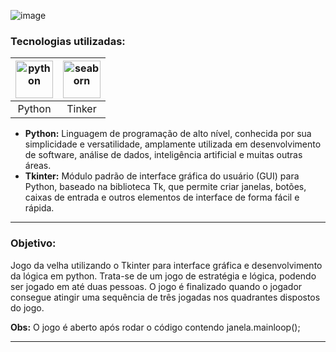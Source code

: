 ![image](https://github.com/AlbertoFAraujo/TicTacToe/assets/105552990/81c4b6cb-cefe-44e1-acaa-aaefb5740f93)

### Tecnologias utilizadas: 
| [<img align="center" alt="python" height="60" width="60" src="https://github.com/AlbertoFAraujo/Py_webscraping_dolar/assets/105552990/3a99e64a-2768-4900-bd0e-7a512ce6abe8">](https://www.python.org/doc/) | [<img align="center" alt="seaborn" height="60" width="60" src="https://github.com/AlbertoFAraujo/TicTacToe/assets/105552990/9bae3a97-af7c-43fe-9a95-8b3c77768756">](https://docs.python.org/3/library/tkinter.html) |
|:---:|:---:|
| Python | Tinker |

- **Python:** Linguagem de programação de alto nível, conhecida por sua simplicidade e versatilidade, amplamente utilizada em desenvolvimento de software, análise de dados, inteligência artificial e muitas outras áreas.
- **Tkinter:** Módulo padrão de interface gráfica do usuário (GUI) para Python, baseado na biblioteca Tk, que permite criar janelas, botões, caixas de entrada e outros elementos de interface de forma fácil e rápida.
<hr>

### Objetivo: 

Jogo da velha utilizando o Tkinter para interface gráfica e desenvolvimento da lógica em python. Trata-se de um jogo de estratégia e lógica, podendo ser jogado em até duas pessoas. O jogo é finalizado quando o jogador consegue atingir uma sequência de três jogadas nos quadrantes dispostos do jogo.

**Obs:** O jogo é aberto após rodar o código contendo janela.mainloop();
<hr>
